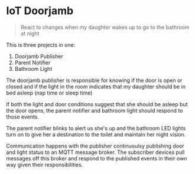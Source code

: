 # IoT Doorjamb

> React to changes when my daughter wakes up to go to the bathroom at night

This is three projects in one:

1. Doorjamb Publisher
2. Parent Notifier
3. Bathroom Light

The doorjamb publisher is responsible for knowing if the door is open or closed
and if the light in the room indicates that my daughter should be in bed asleep
(nap time or sleep time)

If both the light and door conditions suggest that she should be asleep but the
door opens, the parent notifier and bathroom light should respond to those events.

The parent notifier blinks to alert us she's up and the bathroom LED lights turn
on to give her a destination to the toilet and maintain her night vision.

Communication happens with the publisher continuoulsy publishing door and light
status to an MQTT message broker. The subscriber devices pull messages off this
broker and respond to the published events in their own way given their responsibilities.
